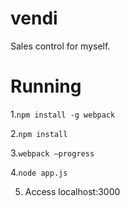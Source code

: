 # vendi
Sales control for myself.

# Running

1.`npm install -g webpack`

2.`npm install`

3.`webpack —progress`

4.`node app.js`

5. Access localhost:3000
